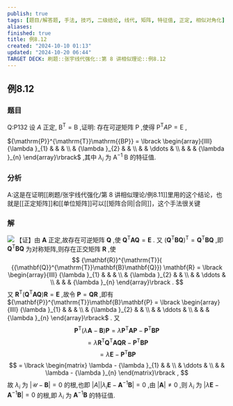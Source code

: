 ```yaml
---
publish: true
tags: [题目/解答题, 手法, 技巧, 二级结论, 线代, 矩阵, 特征值, 正定, 相似对角化]
aliases: 
finished: true
title: 例8.12
created: "2024-10-10 01:13"
updated: "2024-10-20 06:44"
TARGET DECK: 刷题::张宇线代强化::第 8 讲相似理论::例8.12
---
```

## 例8.12
### 题目
Q:P132 设 $A$ 正定, ${\mathrm{B}}^{\mathrm{T}} = \mathrm{B}$ ,证明: 存在可逆矩阵 $\mathrm{P}$ ,使得 ${\mathrm{P}}^{\mathrm{T}}A\mathrm{P} = \mathrm{E}$ ,

${\mathrm{P}}^{\mathrm{T}}\mathrm{{BP}} = \lbrack \begin{array}{llll} {\lambda }_{1} & & & \\ & {\lambda }_{2} & & \\ & & \ddots & \\ & & & {\lambda }_{n} \end{array}\rbrack$ ,其中 ${\lambda }_{i}$ 为 ${\mathrm{A}}^{-1}\mathrm{\;B}$ 的特征值.
### 分析
A:这是在证明[[刷题/张宇线代强化/第 8 讲相似理论/例8.11]]里用的这个结论，也就是[[正定矩阵]]和[[单位矩阵]]可以[[矩阵合同|合同]]，这个手法很关键
### 解
![](https://img.hwenyi.tech/202410201348269.webp)
【证】由 $\mathbf{A}$ 正定,故存在可逆矩阵 $\mathbf{Q}$ ,使 ${\mathbf{Q}}^{\mathrm{T}}\mathbf{A}\mathbf{Q} = \mathbf{E}$ .
又 ${( {\mathbf{Q}}^{\mathrm{T}}\mathbf{B}\mathbf{Q}) }^{\mathrm{T}} = {\mathbf{Q}}^{\mathrm{T}}\mathbf{B}\mathbf{Q}$ ,即 ${\mathbf{Q}}^{\mathrm{T}}\mathbf{B}\mathbf{Q}$ 为对称矩阵,则存在正交矩阵 $\mathbf{R}$ ,使
$$
{\mathbf{R}}^{\mathrm{T}}( {{\mathbf{Q}}^{\mathrm{T}}\mathbf{B}\mathbf{Q}}) \mathbf{R} = \lbrack \begin{array}{llll} {\lambda }_{1} & & & \\ & {\lambda }_{2} & & \\ & & \ddots & \\ & & & {\lambda }_{n} \end{array}\rbrack .
$$
又 ${\mathbf{R}}^{\mathrm{T}}( {{\mathbf{Q}}^{\mathrm{T}}\mathbf{A}\mathbf{Q}}) \mathbf{R} = \mathbf{E}$ ,故令 $\mathbf{P} = \mathbf{Q}\mathbf{R}$ ,即有 ${\mathbf{P}}^{\mathrm{T}}\mathbf{B}\mathbf{P} = \lbrack \begin{array}{llll} {\lambda }_{1} & & & \\ & {\lambda }_{2} & & \\ & & \ddots & \\ & & & {\lambda }_{n} \end{array}\rbrack$ .
又
$$
{\mathbf{P}}^{\mathrm{T}}( {\lambda \mathbf{A} - \mathbf{B}}) \mathbf{P} = \lambda {\mathbf{P}}^{\mathrm{T}}\mathbf{A}\mathbf{P} - {\mathbf{P}}^{\mathrm{T}}\mathbf{B}\mathbf{P}
$$
$$
= \lambda {\mathbf{R}}^{\mathrm{T}}{\mathbf{Q}}^{\mathrm{T}}\mathbf{A}\mathbf{Q}\mathbf{R} - {\mathbf{P}}^{\mathrm{T}}\mathbf{B}\mathbf{P}
$$
$$
= \lambda \mathbf{E} - {\mathbf{P}}^{\mathrm{T}}\mathbf{B}\mathbf{P}
$$
$$
= \lbrack \begin{matrix} \lambda - {\lambda }_{1} & & \\ & \ddots & \\ & & \lambda - {\lambda }_{n} \end{matrix}\rbrack ,
$$
故 ${\lambda }_{i}$ 为 $| {\mathcal{U} - \mathbf{B}}| = 0$ 的根,也即 $| A| | {{\lambda }_{i}\mathbf{E} - {\mathbf{A}}^{-1}\mathbf{B}}| = 0$ ,由 $| \mathbf{A}| \neq 0$ ,则 ${\lambda }_{i}$ 为 $| {\lambda \mathbf{E} - {\mathbf{A}}^{-1}\mathbf{B}}| = 0$ 的根,即 ${\lambda }_{i}$ 为 ${\mathbf{A}}^{-1}\mathbf{B}$ 的特征值.

